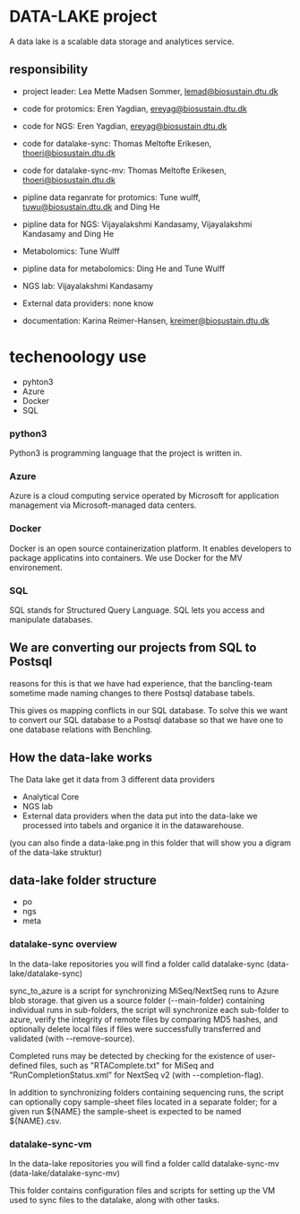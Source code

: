 # DATA-LAKE project
A data lake is a scalable data storage and analytices service.

## responsibility
- project leader: Lea Mette Madsen Sommer, lemad@biosustain.dtu.dk

- code for protomics: Eren Yagdian, ereyag@biosustain.dtu.dk
- code for NGS: Eren Yagdian, ereyag@biosustain.dtu.dk
- code for datalake-sync: Thomas Meltofte Erikesen, thoeri@biosustain.dtu.dk
- code for datalake-sync-mv: Thomas Meltofte Erikesen, thoeri@biosustain.dtu.dk

- pipline data reganrate for protomics: Tune wulff, tuwu@biosustain.dtu.dk and Ding He
- pipline data for NGS: Vijayalakshmi Kandasamy, Vijayalakshmi Kandasamy and Ding He
- Metabolomics: Tune Wulff
- pipline data for metabolomics: Ding He and Tune Wulff  
- NGS lab: Vijayalakshmi Kandasamy
- External data providers: none know

- documentation: Karina Reimer-Hansen, kreimer@biosustain.dtu.dk 

# techenoology use 
- pyhton3
- Azure
- Docker
- SQL 

### python3
Python3 is programming language that the project is written in.

### Azure
Azure is a cloud computing service operated by Microsoft for application management via Microsoft-managed data centers.

### Docker 
Docker is an open source containerization platform. 
It enables developers to package applicatins into containers.
We use Docker for the MV environement.

### SQL
SQL stands for Structured Query Language. 
SQL lets you access and manipulate databases.

##  We are converting our projects from SQL to Postsql
reasons for this is that we have had experience, 
that the bancling-team sometime made naming changes to there Postsql database tabels. 

This gives os mapping conflicts in our SQL database. 
To solve this we want to convert our SQL database to a Postsql database
so that we have one to one database relations with Benchling.

## How the data-lake works
The Data lake get it data from 3 different data providers 
- Analytical Core
- NGS lab
- External data providers
when the data put into the data-lake we processed into tabels and organice it in the datawarehouse.

(you can also finde a data-lake.png in this folder that will show you a digram of the data-lake struktur)

## data-lake folder structure
- po
- ngs
- meta

### datalake-sync overview
In the data-lake repositories you will find a folder calld datalake-sync (data-lake/datalake-sync)

sync_to_azure is a script for synchronizing MiSeq/NextSeq runs to Azure
blob storage. 
that given us a source folder (--main-folder) containing individual runs
in sub-folders, the script will synchronize each sub-folder to azure, verify
the integrity of remote files by comparing MD5 hashes, and optionally delete
local files if files were successfully transferred and validated (with
--remove-source).

Completed runs may be detected by checking for the existence of user-defined
files, such as "RTAComplete.txt" for MiSeq and "RunCompletionStatus.xml" for
NextSeq v2 (with --completion-flag).

In addition to synchronizing folders containing sequencing runs, the script
can optionally copy sample-sheet files located in a separate folder; for a
given run ${NAME} the sample-sheet is expected to be named ${NAME}.csv.

### datalake-sync-vm

In the data-lake repositories you will find a folder calld datalake-sync-mv (data-lake/datalake-sync-mv)

This folder contains configuration files and scripts for setting up the VM used to sync files to the datalake, along with other tasks.
